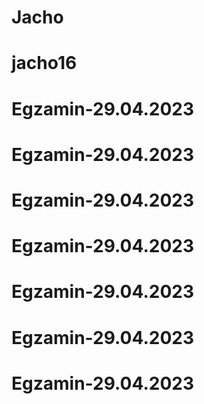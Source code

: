 # Jacho
# jacho16
# Egzamin-29.04.2023
# Egzamin-29.04.2023
# Egzamin-29.04.2023
# Egzamin-29.04.2023
# Egzamin-29.04.2023
# Egzamin-29.04.2023
# Egzamin-29.04.2023

